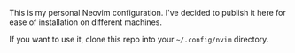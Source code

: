 This is my personal Neovim configuration.
I've decided to publish it here for ease of installation on different machines.

If you want to use it, clone this repo into your `~/.config/nvim` directory.
